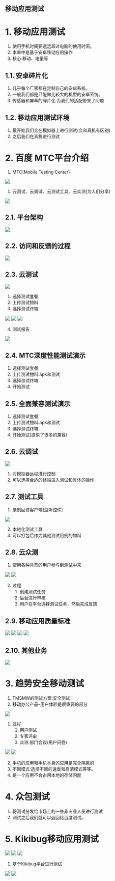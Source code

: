 移动应用测试
---

# 1. 移动应用测试

1. 使用手机时间要远远超过电脑的使用时间。
2. 本章中是基于安卓移动应用操作
3. 核心:移动、电量等

## 1.1. 安卓碎片化

1. 几乎每个厂家都在定制自己的安卓系统。
2. 一般我们都是只能做比较大的机型的安卓系统。
3. 传感器和屏幕的碎片化:为我们的适配带来了问题

## 1.2. 移动应用测试环境

1. 最开始我们会在模拟器上进行测试(会和真机有区别)
2. 之后我们在真机进行测试

# 2. 百度 MTC平台介绍

1. MTC(Mobile Testing Center)

![](https://spricoder.oss-cn-shanghai.aliyuncs.com/2020-Software-Test/img/MTC/1.png)

1. 云测试、云调试、云测试工具、云众测(为人们分享)

![](https://spricoder.oss-cn-shanghai.aliyuncs.com/2020-Software-Test/img/MTC/2.png)

## 2.1. 平台架构

![](https://spricoder.oss-cn-shanghai.aliyuncs.com/2020-Software-Test/img/MTC/3.png)

## 2.2. 访问和反馈的过程

![](https://spricoder.oss-cn-shanghai.aliyuncs.com/2020-Software-Test/img/MTC/4.png)

## 2.3. 云测试

![](https://spricoder.oss-cn-shanghai.aliyuncs.com/2020-Software-Test/img/MTC/5.png)

1. 选择测试套餐
2. 上传测试物料
3. 选择测试终端

![](https://spricoder.oss-cn-shanghai.aliyuncs.com/2020-Software-Test/img/MTC/6.png)
![](https://spricoder.oss-cn-shanghai.aliyuncs.com/2020-Software-Test/img/MTC/8.png)
![](https://spricoder.oss-cn-shanghai.aliyuncs.com/2020-Software-Test/img/MTC/9.png)

4. 测试报告

![](https://spricoder.oss-cn-shanghai.aliyuncs.com/2020-Software-Test/img/MTC/7.png)

## 2.4. MTC深度性能测试演示

1. 选择测试套餐
2. 上传测试物料:apk和测试
3. 选择测试终端
4. 开始测试

## 2.5. 全面兼容测试演示

1. 选择测试套餐
2. 上传测试物料:apk和测试
3. 选择测试终端
4. 开始测试(提供了很多的兼容)

## 2.6. 云调试

![](https://spricoder.oss-cn-shanghai.aliyuncs.com/2020-Software-Test/img/MTC/10.png)

1. 对模拟器远程进行控制
2. 可以选择合适的终端进入测试和具体的操作

## 2.7. 测试工具

1. 录制回访客户端(监听控件)

![](https://spricoder.oss-cn-shanghai.aliyuncs.com/2020-Software-Test/img/MTC/11.png)

2. 本地化测试工具
3. 可以打包后作为其他测试用例的物料

## 2.8. 云众测

1. 使用各种背景的用户参与到测试中来

![](https://spricoder.oss-cn-shanghai.aliyuncs.com/2020-Software-Test/img/MTC/12.png)
![](https://spricoder.oss-cn-shanghai.aliyuncs.com/2020-Software-Test/img/MTC/13.png)

2. 过程
   1. 创建测试任务
   2. 后台进行审核
   3. 用户在平台选择测试任务，然后完成反馈

## 2.9. 移动应用质量标准

![](https://spricoder.oss-cn-shanghai.aliyuncs.com/2020-Software-Test/img/MTC/14.png)
![](https://spricoder.oss-cn-shanghai.aliyuncs.com/2020-Software-Test/img/MTC/15.png)
![](https://spricoder.oss-cn-shanghai.aliyuncs.com/2020-Software-Test/img/MTC/16.png)
![](https://spricoder.oss-cn-shanghai.aliyuncs.com/2020-Software-Test/img/MTC/17.png)

## 2.10. 其他业务

![](https://spricoder.oss-cn-shanghai.aliyuncs.com/2020-Software-Test/img/MTC/18.png)

# 3. 趋势安全移动测试

1. TMSMW的测试方案:安全测试
2. 移动办公产品-用户体验是很重要的部分

![](https://spricoder.oss-cn-shanghai.aliyuncs.com/2020-Software-Test/img/TMSMW/1.png)

1. 过程
   1. 用户测试
   2. 专家评审
   3. 众测:部门会议(用户问卷)

![](https://spricoder.oss-cn-shanghai.aliyuncs.com/2020-Software-Test/img/TMSMW/2.png)
![](https://spricoder.oss-cn-shanghai.aliyuncs.com/2020-Software-Test/img/TMSMW/3.png)

2. 手机的应用和手机本身的应用是完全隔离的
3. 不同模式:选择不同的速度和高清模式等等。
4. 是一个应用不会占用本地的存储问题

# 4. 众包测试

1. 将测试分发给市场上的一些非专业人员进行测试
2. 测试之后我们就可以返回给百度测试。

# 5. Kikibug移动应用测试

![](https://spricoder.oss-cn-shanghai.aliyuncs.com/2020-Software-Test/img/Kiki/1.png)
![](https://spricoder.oss-cn-shanghai.aliyuncs.com/2020-Software-Test/img/Kiki/2.png)
![](https://spricoder.oss-cn-shanghai.aliyuncs.com/2020-Software-Test/img/Kiki/3.png)

1. 基于Kikibug平台进行测试

![](https://spricoder.oss-cn-shanghai.aliyuncs.com/2020-Software-Test/img/Kiki/4.png)
![](https://spricoder.oss-cn-shanghai.aliyuncs.com/2020-Software-Test/img/Kiki/5.png)
